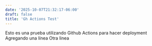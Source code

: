 ```yaml
---
date: '2025-10-07T21:32:17-06:00'
draft: false
title: 'Gh Actions Test'
---
```

Esto es una prueba utilizando Github Actions para hacer deployment
Agregando una línea
Otra linea
